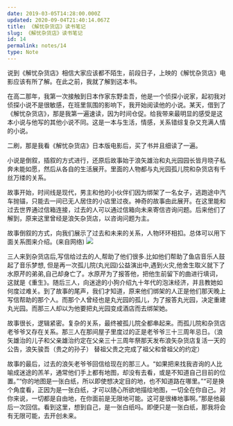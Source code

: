 ```yaml
---
date: 2019-03-05T14:28:00.000Z
updated: 2020-09-04T21:40:14.067Z
title: 《解忧杂货店》读书笔记
slug: 《解忧杂货店》读书笔记
id: 14
permalink: notes/14
type: Note
---
```


说到《解忧杂货店》相信大家应该都不陌生，前段日子，上映的《解忧杂货店》电影应该有所了解。在此之前，我就了解到这本书。

在高二那年，我第一次接触到日本作家东野圭吾，他是一个侦探小说家，起初我对侦探小说不是很敏感，在班里氛围的影响下，我开始阅读他的小说。某天，借到了《解忧杂货店》，那是我第一遍速读，因为时间仓促。给我带来最明显的感受是这本小说与他写的其他小说不同。这是一本与生活，情感，关系错综复杂又充满人情的小说。

二刷，那是我看《解忧杂货店》日本版电影后，买了书并且细读了一遍。

小说是倒叙，插叙的方式进行，还原后故事始于浪矢雄治和丸光园园长皆月晓子私奔未能如愿，然后从各自的生活展开。里面的人物都与丸光园孤儿院和杂货店有千丝万缕的关系。

故事开始，时间线是现代，男主和他的小伙伴们因为绑架了一名女子，逃跑途中汽车抛锚，只能去一间已无人居住的小店里过夜。神奇的故事由此展开。在这里能和过去世界通过信箱连接，过去的人可以通过信箱向未来寄信咨询问题。后来他们了解到，原来这里曾经是浪矢杂货店，以咨询问题为主。

故事倒叙的方式，向我们展示了过去和未来的关系，人物环环相扣。总体可以用下面关系图来介绍。(来自网络)
![](http://www.orczhou.com/wp-content/uploads/2017/04/800-jie.png)

三人来到杂货店后,写信给过去的人,帮助了他们很多.比如他们帮助了鱼店音乐人鼓起了音乐梦想, 但是再一次孤儿院(丸光园)公益演出中,遇到火灾,他舍生取义就下了水原芹的弟弟,自己却身亡了。水原芹为了报答他，把他生前留下的曲进行填词，这就是《重生》。随后三人，向迷途的小狗介绍九十年代的泡沫经济，并且教她如何度过难关。到了故事的尾声，我们才知道，原来他们绑架的人正是他们那天晚上写信帮助的那个人。而那个人曾经也是丸光园的孤儿，为了报答丸光园，决定重建丸光园。而那三人却以为他要把丸光园变成酒店而去绑架她。

故事很长，逻辑紧密。复杂的关系，最终被孤儿院全都串起来。而孤儿院和杂货店老爷爷又存在关系。那三人在那间屋子里度过的正是老爷爷三十三周年忌日。（浪矢雄治的儿子和父亲雄治约定在父亲三十三周年祭那天发布浪矢杂货店复活一天的公告，浪矢骏吾（贵之的孙子） 替祖父贵之完成了祖父和曾祖父的约定）

故事的最后，过去的浪矢老爷爷回信给现在的那三人。“如果把来找我咨询的人比喻成迷途的羔羊，通常他们手上都有地图，却没有去看，或是不知道自己目前的位置。”“你的地图是一张白纸，所以即使想决定目的地，也不知道路在哪里。”“可是换个角度看，正因为是一张白纸，才可以随心所欲地描绘地图，一切全在你自己。对你来说，一切都是自由地，在你面前是无限地可能。这可是很棒地事啊。”那是他最后一次回信。看到这里，想到自己，是一张白纸吗。即便只是一张白纸，那我将会有无限可能，去开创未来。
